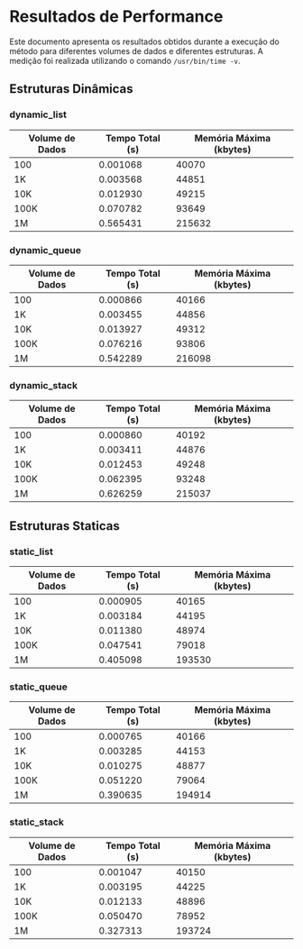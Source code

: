 # Resultados de Performance

Este documento apresenta os resultados obtidos durante a execução do método para diferentes volumes de dados e diferentes estruturas. A medição foi realizada utilizando o comando `/usr/bin/time -v`.

## Estruturas Dinâmicas

### **dynamic_list**
| Volume de Dados | Tempo Total (s) | Memória Máxima (kbytes) |
|-----------------|-----------------|------------------------|
| 100             | 0.001068         | 40070                   |
| 1K              | 0.003568         | 44851                   |
| 10K             | 0.012930         | 49215                   |
| 100K            | 0.070782         | 93649                   |
| 1M              | 0.565431         | 215632                   |

### **dynamic_queue**
| Volume de Dados | Tempo Total (s) | Memória Máxima (kbytes) |
|-----------------|-----------------|------------------------|
| 100             | 0.000866         | 40166                   |
| 1K              | 0.003455         | 44856                   |
| 10K             | 0.013927         | 49312                   |
| 100K            | 0.076216         | 93806                   |
| 1M              | 0.542289         | 216098                   |



### **dynamic_stack**
| Volume de Dados | Tempo Total (s) | Memória Máxima (kbytes) |
|-----------------|-----------------|------------------------|
| 100             | 0.000860         | 40192                   |
| 1K              | 0.003411         | 44876                   |
| 10K             | 0.012453         | 49248                   |
| 100K            | 0.062395         | 93248                   |
| 1M              | 0.626259         | 215037                   |

## Estruturas Staticas

### **static_list**
| Volume de Dados | Tempo Total (s) | Memória Máxima (kbytes) |
|-----------------|-----------------|------------------------|
| 100             | 0.000905         | 40165                   |
| 1K              | 0.003184         | 44195                   |
| 10K             | 0.011380         | 48974                   |
| 100K            | 0.047541         | 79018                   |
| 1M              | 0.405098         | 193530                   |


### **static_queue**
| Volume de Dados | Tempo Total (s) | Memória Máxima (kbytes) |
|-----------------|-----------------|------------------------|
| 100             | 0.000765         | 40166                   |
| 1K              | 0.003285         | 44153                   |
| 10K             | 0.010275         | 48877                   |
| 100K            | 0.051220         | 79064                   |
| 1M              | 0.390635         | 194914                   |


### **static_stack**
| Volume de Dados | Tempo Total (s) | Memória Máxima (kbytes) |
|-----------------|-----------------|------------------------|
| 100             | 0.001047         | 40150                   |
| 1K              | 0.003195         | 44225                   |
| 10K             | 0.012133         | 48896                   |
| 100K            | 0.050470         | 78952                   |
| 1M              | 0.327313         | 193724                   |
